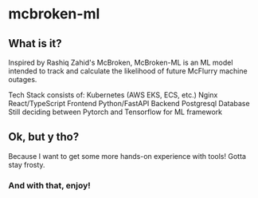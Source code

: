 # mcbroken-ml

## What is it?
Inspired by Rashiq Zahid's McBroken, McBroken-ML is an ML model intended to track and calculate the likelihood of future McFlurry machine outages.

Tech Stack consists of:
Kubernetes (AWS EKS, ECS, etc.)
Nginx
React/TypeScript Frontend
Python/FastAPI Backend
Postgresql Database
Still deciding between Pytorch and Tensorflow for ML framework

## Ok, but y tho?
Because I want to get some more hands-on experience with tools! Gotta stay frosty.


### And with that, enjoy!
